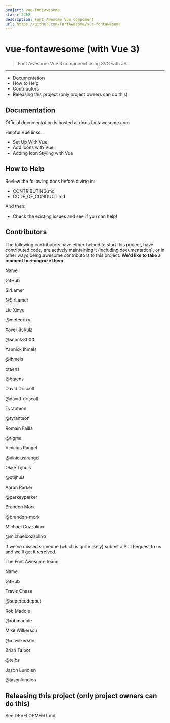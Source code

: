 ```yaml
---
project: vue-fontawesome
stars: 2402
description: Font Awesome Vue component
url: https://github.com/FortAwesome/vue-fontawesome
---
```


vue-fontawesome (with Vue 3)
============================

> Font Awesome Vue 3 component using SVG with JS

* * *

-   Documentation
-   How to Help
-   Contributors
-   Releasing this project (only project owners can do this)

Documentation
-------------

Official documentation is hosted at docs.fontawesome.com

Helpful Vue links:

-   Set Up With Vue
-   Add Icons with Vue
-   Adding Icon Styling with Vue

How to Help
-----------

Review the following docs before diving in:

-   CONTRIBUTING.md
-   CODE\_OF\_CONDUCT.md

And then:

-   Check the existing issues and see if you can help!

Contributors
------------

The following contributors have either helped to start this project, have contributed code, are actively maintaining it (including documentation), or in other ways being awesome contributors to this project. **We'd like to take a moment to recognize them.**

Name

GitHub

SirLamer

@SirLamer

Liu Xinyu

@meteorlxy

Xaver Schulz

@schulz3000

Yannick Ihmels

@ihmels

btaens

@btaens

David Driscoll

@david-driscoll

Tyranteon

@tyranteon

Romain Failla

@rigma

Vinicius Rangel

@viniciuslrangel

Okke Tijhuis

@otijhuis

Aaron Parker

@parkeyparker

Brandon Mork

@brandon-mork

Michael Cozzolino

@michaelcozzolino

If we've missed someone (which is quite likely) submit a Pull Request to us and we'll get it resolved.

The Font Awesome team:

Name

GitHub

Travis Chase

@supercodepoet

Rob Madole

@robmadole

Mike Wilkerson

@mlwilkerson

Brian Talbot

@talbs

Jason Lundien

@jasonlundien

Releasing this project (only project owners can do this)
--------------------------------------------------------

See DEVELOPMENT.md
